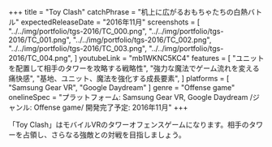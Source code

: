 +++
title = "Toy Clash"
catchPhrase = "机上に広がるおもちゃたちの白熱バトル"
expectedReleaseDate = "2016年11月"
screenshots = [
"../../img/portfolio/tgs-2016/TC_000.png",
"../../img/portfolio/tgs-2016/TC_001.png",
"../../img/portfolio/tgs-2016/TC_002.png",
"../../img/portfolio/tgs-2016/TC_003.png",
"../../img/portfolio/tgs-2016/TC_004.png",
]
youtubeLink = "mb1WKNC5KC4"
features = [
  "ユニットを配置して相手のタワーを攻略する戦略性",
  "強力な魔法でゲーム流れを変える痛快感",
  "基地、ユニット、魔法を強化する成長要素",
]
platforms = [
  "Samsung Gear VR",
  "Google Daydream"
]
genre = "Offense game"
onelineSpec = "プラットフォーム: Samsung Gear VR, Google Daydream /ジャンル: Offense game/ 開発完了予定: 2016年11月"
+++

「Toy Clash」はモバイルVRのタワーオフェンスゲームになります。相手のタワーを占領し、さらなる強敵との対戦を目指しましょう。
